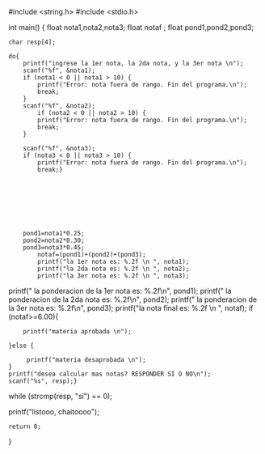 #include <string.h>
#include <stdio.h>

int main() {
    float nota1,nota2,nota3;
    float notaf ;
    float pond1,pond2,pond3;
    
    char resp[4];
   
    do{
        printf("ingrese la 1er nota, la 2da nota, y la 3er nota \n");
        scanf("%f", &nota1);
        if (nota1 < 0 || nota1 > 10) {
			printf("Error: nota fuera de rango. Fin del programa.\n");
			break;
		}
        scanf("%f", &nota2);
        	if (nota2 < 0 || nota2 > 10) {
			printf("Error: nota fuera de rango. Fin del programa.\n");
			break;
		}
		
        scanf("%f", &nota3);
        if (nota3 < 0 || nota3 > 10) {
			printf("Error: nota fuera de rango. Fin del programa.\n");
			break;}
        
		
		
	
	
		
		
		
        pond1=nota1*0.25;
        pond2=nota2*0.30;
        pond3=nota3*0.45;
            notaf=(pond1)+(pond2)+(pond3);
            printf("la 1er nota es: %.2f \n ", nota1);
            printf("la 2da nota es: %.2f \n ", nota2);
            printf("la 3er nota es: %.2f \n ", nota3);
    
   printf(" la ponderacion de la 1er nota es: %.2f\n", pond1);
   printf(" la ponderacion de la 2da nota es: %.2f\n", pond2);
   printf(" la ponderacion de la 3er nota es: %.2f\n", pond3);
  printf("la nota final es: %.2f \n   ", notaf);
    if (notaf>=6.00){
         
        printf("materia aprobada \n");

    }else {
        
         printf("materia desaprobada \n");
    }
    printf("desea calcular mas notas? RESPONDER SI O NO\n");
    scanf("%s", resp);}
  while (strcmp(resp, "si") == 0);
  
printf("listooo, chaitoooo");


    return 0;

}
